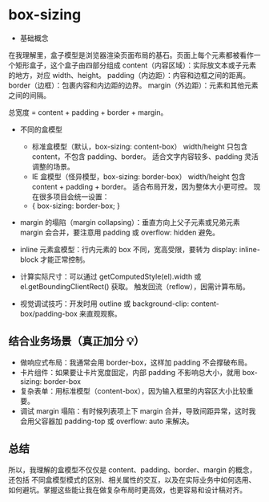 # box-sizing

- 基础概念

在我理解里，盒子模型是浏览器渲染页面布局的基石。页面上每个元素都被看作一个矩形盒子，这个盒子由四部分组成
content（内容区域）：实际放文本或子元素的地方，对应 width、height。
padding（内边距）：内容和边框之间的距离。
border（边框）：包裹内容和内边距的边界。
margin（外边距）：元素和其他元素之间的间隔。

总宽度 = content + padding + border + margin。

- 不同的盒模型
    - 标准盒模型（默认，box-sizing: content-box）
    width/height 只包含 content，不包含 padding、border。
    适合文字内容较多、padding 灵活调整的场景。
    - IE 盒模型（怪异模型，box-sizing: border-box）
    width/height 包含 content + padding + border。
    适合布局开发，因为整体大小更可控。
    现在很多项目会统一设置：
    * { box-sizing: border-box; }

- margin 的塌陷（margin collapsing）：垂直方向上父子元素或兄弟元素 margin 会合并，要注意用 padding 或 overflow: hidden 避免。

- inline 元素盒模型：行内元素的 box 不同，宽高受限，要转为 display: inline-block 才能正常控制。

- 计算实际尺寸：可以通过 getComputedStyle(el).width 或 el.getBoundingClientRect() 获取。
触发回流（reflow），因需计算布局。
- 视觉调试技巧：开发时用 outline 或 background-clip: content-box/padding-box 来直观观察。


## 结合业务场景（真正加分 💡）
- 做响应式布局：我通常会用 border-box，这样加 padding 不会撑破布局。
- 卡片组件：如果要让卡片宽度固定，内部 padding 不影响总大小，就用 box-sizing: border-box
- 复杂表单：用标准模型（content-box），因为输入框里的内容区大小比较重要。
- 调试 margin 塌陷：有时候列表项上下 margin 合并，导致间距异常，这时我会用父容器加 padding-top 或 overflow: auto 来解决。

## 总结

所以，我理解的盒模型不仅仅是 content、padding、border、margin 的概念，还包括 不同盒模型模式的区别、相关属性的交互，以及在实际业务中如何选用、如何避坑。掌握这些能让我在做复杂布局时更高效，也更容易和设计稿对齐。